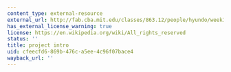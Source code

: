 ```yaml
---
content_type: external-resource
external_url: http://fab.cba.mit.edu/classes/863.12/people/hyundo/week1/week1.html
has_external_license_warning: true
license: https://en.wikipedia.org/wiki/All_rights_reserved
status: ''
title: project intro
uid: cfeecfd6-869b-476c-a5ee-4c96f07bace4
wayback_url: ''
---
```

